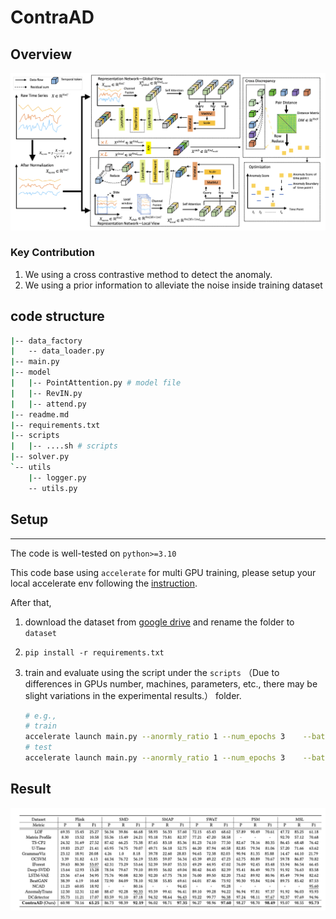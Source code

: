 # ContraAD


## Overview

![overview](./img/overview.png)

### Key Contribution
1. We using a cross contrastive method to detect the anomaly.
2. We using a prior information to alleviate the noise inside training dataset 

## code structure

```bash
|-- data_factory
|   -- data_loader.py
|-- main.py
|-- model
|   |-- PointAttention.py # model file
|   |-- RevIN.py 
|   |-- attend.py 
|-- readme.md
|-- requirements.txt
|-- scripts
|   |-- ....sh # scripts 
|-- solver.py
`-- utils
    |-- logger.py
    -- utils.py
```

## Setup

----
The code is well-tested on `python>=3.10` 

This code base using `accelerate` for multi GPU training, please setup your local accelerate env following the [instruction](https://huggingface.co/docs/accelerate/basic_tutorials/install).

After that, 

1. download the dataset from [google drive](https://drive.google.com/drive/folders/1RaIJQ8esoWuhyphhmMaH-VCDh-WIluRR) and rename the folder to `dataset`

2. `pip install -r requirements.txt`

3. train and evaluate using the script under the `scripts`  （Due to differences in GPUs number, machines, parameters, etc., there may be slight variations in the experimental results.）
folder. 

    ```bash
    # e.g., 
    # train
    accelerate launch main.py --anormly_ratio 1 --num_epochs 3    --batch_size 256  --mode train --dataset PSM  --data_path PSM --input_c 25    --output_c 25  --loss_fuc MSE  --win_size 35 
    # test
    accelerate launch main.py --anormly_ratio 1 --num_epochs 3    --batch_size 256  --mode test --dataset PSM  --data_path PSM --input_c 25    --output_c 25  --loss_fuc MSE  --win_size 35
    ```
   

## Result 


![overview](./img/result.png)
